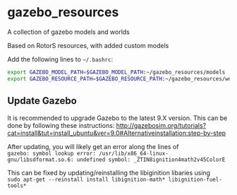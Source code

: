 # gazebo_resources

A collection of gazebo models and worlds

Based on RotorS resources, with added custom models

Add the following lines to `~/.bashrc`:
```bash
export GAZEBO_MODEL_PATH=$GAZEBO_MODEL_PATH:~/gazebo_resources/models
export GAZEBO_RESOURCE_PATH=$GAZEBO_RESOURCE_PATH:~/gazebo_resources/worlds
```

## Update Gazebo

It is recommended to upgrade Gazebo to the latest 9.X version.
This can be done by following these instructions: http://gazebosim.org/tutorials?cat=install&tut=install_ubuntu&ver=9.0#Alternativeinstallation:step-by-step

After updating, you will likely get an error along the lines of  
`gazebo: symbol lookup error: /usr/lib/x86_64-linux-gnu/libsdformat.so.6: undefined symbol: _ZTIN8ignition4math2v45ColorE`

This can be fixed by updating/reinstalling the libiginition libaries using  
`sudo apt-get --reinstall install libignition-math* libignition-fuel-tools*`
